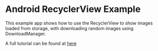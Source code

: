 # Android RecyclerView Example

This example app shows how to use the RecyclerView to show images loaded from storage, with downloading random images using DownloadManager.

A full tutorial can be found at [here](https://www.learningsomethingnew.com/how-to-use-a-recycler-view-to-show-images-from-storage)
